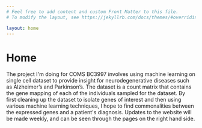 ```yaml
---
# Feel free to add content and custom Front Matter to this file.
# To modify the layout, see https://jekyllrb.com/docs/themes/#overriding-theme-defaults

layout: home
---
```


# Home


The project I'm doing for COMS BC3997 involves using machine learning on single cell dataset to provide insight for neurodegenerative diseases such as Alzheimer’s and Parkinson’s. The dataset is a count matrix that contains the gene mapping of each of the individuals sampled for the dataset. By first cleaning up the dataset to isolate genes of interest and then using various machine learning techniques, I hope to find commonalities between the expressed genes and a patient's diagnosis. Updates to the website will be made weekly, and can be seen through the pages on the right hand side. 
